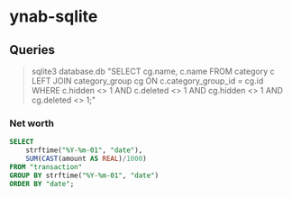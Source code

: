 # ynab-sqlite

## Queries

> sqlite3 database.db "SELECT cg.name, c.name FROM category c LEFT JOIN category_group cg ON c.category_group_id = cg.id WHERE c.hidden <> 1 AND c.deleted <> 1 AND cg.hidden <> 1 AND cg.deleted <> 1;"

### Net worth

```sql
SELECT
	strftime("%Y-%m-01", "date"),
	SUM(CAST(amount AS REAL)/1000)
FROM "transaction"
GROUP BY strftime("%Y-%m-01", "date")
ORDER BY "date";
```
